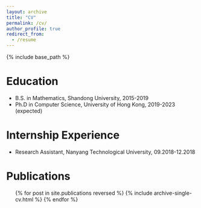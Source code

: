 ```yaml
---
layout: archive
title: "CV"
permalink: /cv/
author_profile: true
redirect_from:
  - /resume
---
```


{% include base_path %}

Education
======
* B.S. in Mathematics, Shandong University, 2015-2019
* Ph.D in Computer Science, University of Hong Kong, 2019-2023 (expected)

Internship Experience
======
* Research Assistant, Nanyang Technological University, 09.2018-12.2018

Publications
======
  <ul>{% for post in site.publications reversed %}
    {% include archive-single-cv.html %}
  {% endfor %}</ul>
  

  
